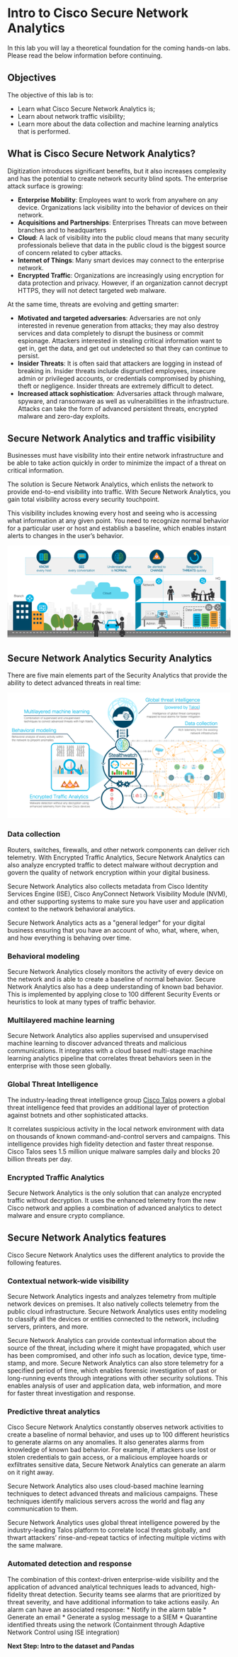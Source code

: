 # Intro to Cisco Secure Network Analytics
In this lab you will lay a theoretical foundation for the coming hands-on labs. Please read the below information before continuing. 

## Objectives

The objective of this lab is to:

* Learn what Cisco Secure Network Analytics is;
* Learn about network traffic visibility;
* Learn more about the data collection and machine learning analytics that is performed.

## What is Cisco Secure Network Analytics?

Digitization introduces significant benefits, but it also increases complexity and has the potential to create network security blind spots. The enterprise attack surface is growing:

* **Enterprise Mobility**: Employees want to work from anywhere on any device. Organizations lack visibility into the behavior of devices on their network.
* **Acquisitions and Partnerships**: Enterprises Threats can move between branches and to headquarters
* **Cloud**: A lack of visibility into the public cloud means that many security professionals believe that data in the public cloud is the biggest source of concern related to cyber attacks.
* **Internet of Things**: Many smart devices may connect to the enterprise network.
* **Encrypted Traffic**: Organizations are increasingly using encryption for data protection and privacy. However, if an organization cannot decrypt HTTPS, they will not detect targeted web malware.

At the same time, threats are evolving and getting smarter:

* **Motivated and targeted adversaries**: Adversaries are not only interested in revenue generation from attacks; they may also destroy services and data completely to disrupt the business or commit espionage. Attackers interested in stealing critical information want to get in, get the data, and get out undetected so that they can continue to persist.
* **Insider Threats**: It is often said that attackers are logging in instead of breaking in. Insider threats include disgruntled employees, insecure admin or privileged accounts, or credentials compromised by phishing, theft or negligence. Insider threats are extremely difficult to detect.
* **Increased attack sophistication**: Adversaries attack through malware, spyware, and ransomware as well as vulnerabilities in the infrastructure. Attacks can take the form of advanced persistent threats, encrypted malware and zero-day exploits.

## Secure Network Analytics and traffic visibility

Businesses must have visibility into their entire network infrastructure and be able to take action quickly in order to minimize the impact of a threat on critical information.

The solution is Secure Network Analytics, which enlists the network to provide end-to-end visibility into traffic. With Secure Network Analytics, you gain total visibility across every security touchpoint.

This visibility includes knowing every host and seeing who is accessing what information at any given point. You need to recognize normal behavior for a particular user or host and establish a baseline, which enables instant alerts to changes in the user’s behavior.

![](assets/images/stealthwatch_overview_1.png)


## Secure Network Analytics Security Analytics

There are five main elements part of the Security Analytics that provide the ability to detect advanced threats in real time:

![](assets/images/stealthwatch_overview_2.png)

### Data collection

Routers, switches, firewalls, and other network components can deliver rich telemetry. With Encrypted Traffic Analytics, Secure Network Analytics can also analyze encrypted traffic to detect malware without decryption and govern the quality of network encryption within your digital business.

Secure Network Analytics also collects metadata from Cisco Identity Services Engine (ISE), Cisco AnyConnect Network Visibility Module (NVM), and other supporting systems to make sure you have user and application context to the network behavioral analytics.

Secure Network Analytics acts as a "general ledger" for your digital business ensuring that you have an account of who, what, where, when, and how everything is behaving over time.  

### Behavioral modeling

Secure Network Analytics closely monitors the activity of every device on the network and is able to create a baseline of normal behavior. Secure Network Analytics also has a deep understanding of known bad behavior. This is implemented by applying close to 100 different Security Events or heuristics to look at many types of traffic behavior.

### Multilayered machine learning

Secure Network Analytics also applies supervised and unsupervised machine learning to discover advanced threats and malicious communications. It integrates with a cloud based multi-stage machine learning analytics pipeline that correlates threat behaviors seen in the enterprise with those seen globally.

### Global Threat Intelligence

The industry-leading threat intelligence group [Cisco Talos](https://www.talosintelligence.com/) powers a global threat intelligence feed that provides an additional layer of protection against botnets and other sophisticated attacks.

It correlates suspicious activity in the local network environment with data on thousands of known command-and-control servers and campaigns. This intelligence provides high fidelity detection and faster threat response. Cisco Talos sees 1.5 million unique malware samples daily and blocks 20 billion threats per day.


### Encrypted Traffic Analytics

Secure Network Analytics is the only solution that can analyze encrypted traffic without decryption. It uses the enhanced telemetry from the new Cisco network and applies a combination of advanced analytics to detect malware and ensure crypto compliance.

## Secure Network Analytics features

Cisco Secure Network Analytics uses the different analytics to provide the following features.

### Contextual network-wide visibility

Secure Network Analytics ingests and analyzes telemetry from multiple network devices on premises. It also natively collects telemetry from the public cloud infrastructure. Secure Network Analytics uses entity modeling to classify all the devices or entities connected to the network, including servers, printers, and more.

Secure Network Analytics can provide contextual information about the source of the threat, including where it might have propagated, which user has been compromised, and other info such as location, device type, time-stamp, and more. Secure Network Analytics can also store telemetry for a specified period of time, which enables forensic investigation of past or long-running events through integrations with other security solutions. This enables analysis of user and application data, web information, and more for faster threat investigation and response.

### Predictive threat analytics

Cisco Secure Network Analytics constantly observes network activities to create a baseline of normal behavior, and uses up to 100 different heuristics to generate alarms on any anomalies. It also generates alarms from knowledge of known bad behavior. For example, if attackers use lost or stolen credentials to gain access, or a malicious employee hoards or exfiltrates sensitive data, Secure Network Analytics can generate an alarm on it right away.

Secure Network Analytics also uses cloud-based machine learning techniques to detect advanced threats and malicious campaigns. These techniques identify malicious servers across the world and flag any communication to them.

Secure Network Analytics uses global threat intelligence powered by the industry-leading Talos platform to correlate local threats globally, and thwart attackers’ rinse-and-repeat tactics of infecting multiple victims with the same malware.

### Automated detection and response

The combination of this context-driven enterprise-wide visibility and the application of advanced analytical techniques leads to advanced, high-fidelity threat detection. Security teams see alarms that are prioritized by threat severity, and have additional information to take actions easily. An alarm can have an associated response:
    * Notify in the alarm table
    * Generate an email
    * Generate a syslog message to a SIEM
    * Quarantine identified threats using the network (Containment through Adaptive Network Control using ISE integration)

**Next Step: Intro to the dataset and Pandas**